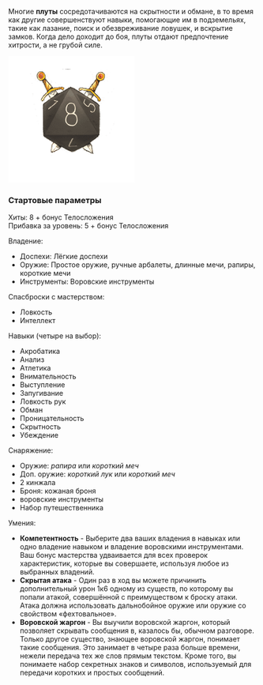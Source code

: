 Многие **плуты** сосредотачиваются на скрытности и обмане, в то время как другие совершенствуют навыки, помогающие им в подземельях, такие как лазание, поиск и обезвреживание ловушек, и вскрытие замков. Когда дело доходит до боя, плуты отдают предпочтение хитрости, а не грубой силе.

![класс|150](/Img/rogue.png)
### Стартовые параметры
Хиты: 8 + бонус Телосложения<br>
Прибавка за уровень: 5 + бонус Телосложения

Владение:
- Доспехи: Лёгкие доспехи
- Оружие: Простое оружие, ручные арбалеты, длинные мечи, рапиры, короткие мечи
- Инструменты: Воровские инструменты

Спасброски с мастерством:
- Ловкость
- Интеллект

Навыки (четыре на выбор):
- Акробатика
- Анализ
- Атлетика
- Внимательность
- Выступление
- Запугивание
- Ловкость рук
- Обман
- Проницательность
- Скрытность
- Убеждение

Снаряжение:
- Оружие: *рапира* или *короткий меч*
- Доп. оружие: *короткий лук* или *короткий меч*
- 2 кинжала
- Броня: кожаная броня
- воровские инструменты
- Набор путешественника

Умения:
- **Компетентность** - Выберите два ваших владения в навыках или одно владение навыком и владение воровскими инструментами. Ваш бонус мастерства удваивается для всех проверок характеристик, которые вы совершаете, используя любое из выбранных владений.
- **Скрытая атака** - Один раз в ход вы можете причинить дополнительный урон 1к6 одному из существ, по которому вы попали атакой, совершённой с преимуществом к броску атаки. Атака должна использовать дальнобойное оружие или оружие со свойством «фехтовальное».
- **Воровской жаргон** - Вы выучили воровской жаргон, который позволяет скрывать сообщения в, казалось бы, обычном разговоре. Только другое существо, знающее воровской жаргон, понимает такие сообщения. Это занимает в четыре раза больше времени, нежели передача тех же слов прямым текстом. Кроме того, вы понимаете набор секретных знаков и символов, используемый для передачи коротких и простых сообщений.